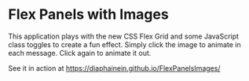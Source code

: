 # Flex Panels with Images

This application plays with the new CSS Flex Grid and some JavaScript class toggles to create a fun effect. Simply click the image to animate in each message. Click again to animate it out.

See it in action at https://diaphainein.github.io/FlexPanelsImages/